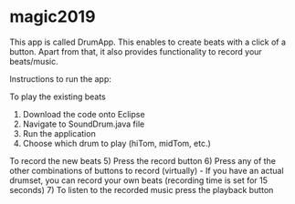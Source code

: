 # magic2019
This app is called DrumApp.
This enables to create beats with a click of a button.
Apart from that, it also provides functionality to record your beats/music. 

Instructions to run the app: 

To play the existing beats
1) Download the code onto Eclipse
2) Navigate to SoundDrum.java file 
3) Run the application
4) Choose which drum to play (hiTom, midTom, etc.) 

To record the new beats
5) Press the record button
6) Press any of the other combinations of buttons to record (virtually) - If you have an actual drumset, you can record your own beats (recording time is set for 15 seconds)
7) To listen to the recorded music press the playback button
